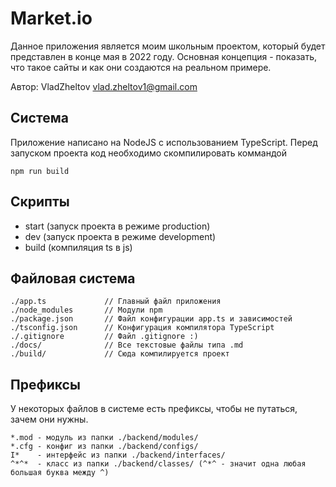 # Market.io

Данное приложения является моим школьным проектом,
который будет представлен в конце мая в 2022 году.
Основная концепция - показать, что такое сайты и
как они создаются на реальном примере.

Автор: VladZheltov <vlad.zheltov1@gmail.com>

## Система

Приложение написано на NodeJS с использованием
TypeScript. Перед запуском проекта код необходимо
скомпилировать коммандой

```
npm run build
```

## Скрипты

- start (запуск проекта в режиме production)
- dev (запуск проекта в режиме development)
- build (компиляция ts в js)

## Файловая система

```
./app.ts             // Главный файл приложения
./node_modules       // Модули npm
./package.json       // Файл конфигурации app.ts и зависимостей
./tsconfig.json      // Конфигурация компилятора TypeScript
./.gitignore         // Файл .gitignore :)
./docs/              // Все текстовые файлы типа .md
./build/             // Сюда компилируется проект
```

## Префиксы

У некоторых файлов в системе есть префиксы, чтобы не путаться, зачем они нужны.

```
*.mod - модуль из папки ./backend/modules/
*.cfg - конфиг из папки ./backend/configs/
I*    - интерфейс из папки ./backend/interfaces/
^*^*  - класс из папки ./backend/classes/ (^*^ - значит одна любая большая буква между ^)
```

